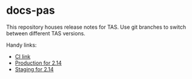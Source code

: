 # docs-pas

This repository houses release notes for TAS. Use git branches to switch between different TAS versions.

Handy links:

* [CI link](https://runway-ci.eng.vmware.com/teams/mapbu-docs/pipelines/cf-current)
* [Production for 2.14](https://docs.pivotal.io/application-service/2-14/release-notes/)
* [Staging for 2.14](https://docs-pcf-staging.sc2-04-pcf1-apps.oc.vmware.com/application-service/2-14/release-notes/runtime-rn.html)

